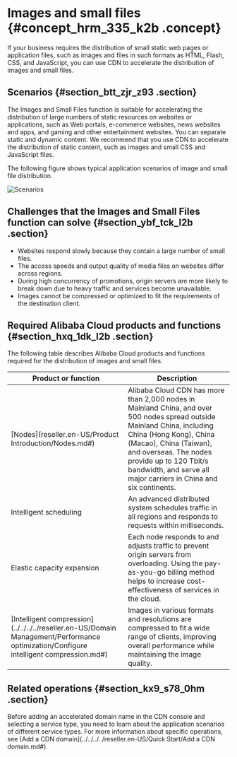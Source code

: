 # Images and small files {#concept_hrm_335_k2b .concept}

If your business requires the distribution of small static web pages or application files, such as images and files in such formats as HTML, Flash, CSS, and JavaScript, you can use CDN to accelerate the distribution of images and small files.

## Scenarios {#section_btt_zjr_z93 .section}

The Images and Small Files function is suitable for accelerating the distribution of large numbers of static resources on websites or applications, such as Web portals, e-commerce websites, news websites and apps, and gaming and other entertainment websites. You can separate static and dynamic content. We recommend that you use CDN to accelerate the distribution of static content, such as images and small CSS and JavaScript files.

The following figure shows typical application scenarios of image and small file distribution.

![Scenarios](http://static-aliyun-doc.oss-cn-hangzhou.aliyuncs.com/assets/img/5101/15674927236000_en-US.jpg)

## Challenges that the Images and Small Files function can solve {#section_ybf_tck_l2b .section}

-   Websites respond slowly because they contain a large number of small files.
-   The access speeds and output quality of media files on websites differ across regions.
-   During high concurrency of promotions, origin servers are more likely to break down due to heavy traffic and services become unavailable.
-   Images cannot be compressed or optimized to fit the requirements of the destination client.

## Required Alibaba Cloud products and functions {#section_hxq_1dk_l2b .section}

The following table describes Alibaba Cloud products and functions required for the distribution of images and small files.

|Product or function|Description|
|-------------------|-----------|
|[Nodes](reseller.en-US/Product Introduction/Nodes.md#)|Alibaba Cloud CDN has more than 2,000 nodes in Mainland China, and over 500 nodes spread outside Mainland China, including China \(Hong Kong\), China \(Macao\), China \(Taiwan\), and overseas. The nodes provide up to 120 Tbit/s bandwidth, and serve all major carriers in China and six continents.|
|Intelligent scheduling|An advanced distributed system schedules traffic in all regions and responds to requests within milliseconds.|
|Elastic capacity expansion|Each node responds to and adjusts traffic to prevent origin servers from overloading. Using the pay-as-you-go billing method helps to increase cost-effectiveness of services in the cloud.|
|[Intelligent compression](../../../../reseller.en-US/Domain Management/Performance optimization/Configure intelligent compression.md#)|Images in various formats and resolutions are compressed to fit a wide range of clients, improving overall performance while maintaining the image quality.|

## Related operations {#section_kx9_s78_0hm .section}

Before adding an accelerated domain name in the CDN console and selecting a service type, you need to learn about the application scenarios of different service types. For more information about specific operations, see [Add a CDN domain](../../../../reseller.en-US/Quick Start/Add a CDN domain.md#).

